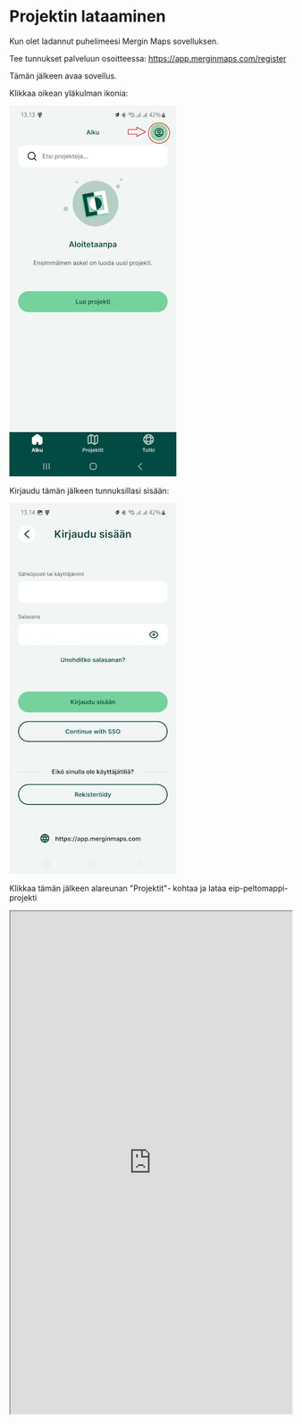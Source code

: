 # Projektin lataaminen

Kun olet ladannut puhelimeesi Mergin Maps sovelluksen.

Tee tunnukset palveluun osoitteessa: <https://app.merginmaps.com/register>

Tämän jälkeen avaa sovellus.

Klikkaa oikean yläkulman ikonia:

![](img/aloitusnakyma.jpg)

Kirjaudu tämän jälkeen tunnuksillasi sisään:

![](img/kirjautuminen.jpg)

Klikkaa tämän jälkeen alareunan "Projektit"- kohtaa ja lataa eip-peltomappi- projekti

<iframe src="https://drive.google.com/file/d/15Y8Q-OHDhgEhV4rY7L_RVG6gBxOKRb9g/preview" width="100%" height="900"></iframe>

